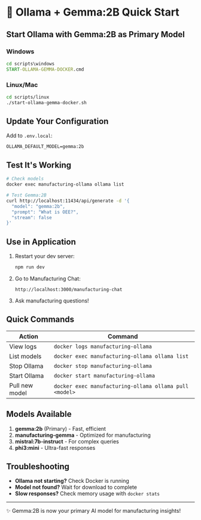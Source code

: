 # 🚀 Ollama + Gemma:2B Quick Start

## Start Ollama with Gemma:2B as Primary Model

### Windows
```cmd
cd scripts\windows
START-OLLAMA-GEMMA-DOCKER.cmd
```

### Linux/Mac
```bash
cd scripts/linux
./start-ollama-gemma-docker.sh
```

## Update Your Configuration

Add to `.env.local`:
```env
OLLAMA_DEFAULT_MODEL=gemma:2b
```

## Test It's Working

```bash
# Check models
docker exec manufacturing-ollama ollama list

# Test Gemma:2B
curl http://localhost:11434/api/generate -d '{
  "model": "gemma:2b",
  "prompt": "What is OEE?",
  "stream": false
}'
```

## Use in Application

1. Restart your dev server:
   ```bash
   npm run dev
   ```

2. Go to Manufacturing Chat:
   ```
   http://localhost:3000/manufacturing-chat
   ```

3. Ask manufacturing questions!

## Quick Commands

| Action | Command |
|--------|---------|
| View logs | `docker logs manufacturing-ollama` |
| List models | `docker exec manufacturing-ollama ollama list` |
| Stop Ollama | `docker stop manufacturing-ollama` |
| Start Ollama | `docker start manufacturing-ollama` |
| Pull new model | `docker exec manufacturing-ollama ollama pull <model>` |

## Models Available

1. **gemma:2b** (Primary) - Fast, efficient
2. **manufacturing-gemma** - Optimized for manufacturing
3. **mistral:7b-instruct** - For complex queries
4. **phi3:mini** - Ultra-fast responses

## Troubleshooting

- **Ollama not starting?** Check Docker is running
- **Model not found?** Wait for download to complete
- **Slow responses?** Check memory usage with `docker stats`

---
✨ Gemma:2B is now your primary AI model for manufacturing insights!